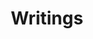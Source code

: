 ---
title: "Writings"
description: "These are the writing of Dipankar Sarkar"
cascade:
  showDate: false
  showAuthor: false
  showSummary: true
  invertPagination: true
---